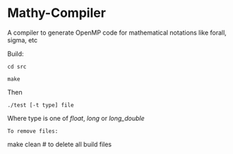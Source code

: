 # Mathy-Compiler
A compiler to generate OpenMP code for mathematical notations like forall, sigma, etc

Build:

```
cd src

make
```
Then
```
./test [-t type] file
```
Where type is one of *float*, *long* or *long_double*

```
To remove files:

```
make clean         # to delete all build files
```
